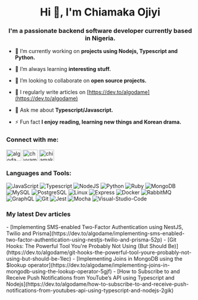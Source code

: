 <h1 align="center">Hi 👋, I'm Chiamaka Ojiyi</h1>
<h3 align="center">I'm a passionate backend software developer currently based in Nigeria.</h3>

- 🔭 I’m currently working on **projects using Nodejs, Typescript and Python.**

- 🌱 I’m always learning **interesting stuff.**

- 👯 I’m looking to collaborate on **open source projects.**

- 📝 I regularly write articles on [https://dev.to/algodame](https://dev.to/algodame)

- 💬 Ask me about **Typescript/Javascript.**

- ⚡ Fun fact **I enjoy reading, learning new things and Korean drama.**

<h3 align="left">Connect with me:</h3>
<p align="left">
<a href="https://dev.to/algodame" target="blank"><img align="center" src="https://raw.githubusercontent.com/rahuldkjain/github-profile-readme-generator/master/src/images/icons/Social/devto.svg" alt="algodame" height="30" width="40" /></a>
<a href="https://twitter.com/chyyamaka" target="blank"><img align="center" src="https://raw.githubusercontent.com/rahuldkjain/github-profile-readme-generator/master/src/images/icons/Social/twitter.svg" alt="chyyamaka" height="30" width="40" /></a>
<a href="https://linkedin.com/in/chiamaka-ojiyi" target="blank"><img align="center" src="https://raw.githubusercontent.com/rahuldkjain/github-profile-readme-generator/master/src/images/icons/Social/linked-in-alt.svg" alt="chiamaka-ojiyi" height="30" width="40" /></a>
</p>

<h3 align="left">Languages and Tools:</h3>
<p>
 <img alt="JavaScript" src="https://img.shields.io/badge/JavaScript-F7DF1E?logo=javascript&logoColor=white&style=for-the-badge" />
  <img alt="Typescript" src="https://img.shields.io/badge/Typescript-3178C6?logo=typescript&logoColor=white&style=for-the-badge" />
   <img alt="NodeJS" src="https://img.shields.io/badge/NodeJS-339933?logo=Node.js&logoColor=white&style=for-the-badge" />
    <img alt="Python" src="https://img.shields.io/badge/Python-3776AB?logo=Python&logoColor=yellow&style=for-the-badge" />
      <img alt="Ruby" src="https://img.shields.io/badge/Ruby-CC342D?logo=Ruby&logoColor=white&style=for-the-badge" />
       <img alt="MongoDB" src="https://img.shields.io/badge/MongoDB-47A248?logo=MongoDB&logoColor=white&style=for-the-badge" />
       <img alt="MySQL" src="https://img.shields.io/badge/MySQL-4479A1?logo=MySQL&logoColor=white&style=for-the-badge" />
        <img alt="PostgreSQL" src="https://img.shields.io/badge/PostgreSQL-4169E1?logo=PostgreSQL&logoColor=white&style=for-the-badge" />
         <img alt="Linux" src="https://img.shields.io/badge/Linux-FCC624?logo=Linux&logoColor=white&style=for-the-badge" />
          <img alt="Express" src="https://img.shields.io/badge/Express-000000?logo=Express&logoColor=white&style=for-the-badge" />
          <img alt="Docker" src="https://img.shields.io/badge/Docker-2496ED?logo=Docker&logoColor=white&style=for-the-badge" />
            <img alt="RabbitMQ" src="https://img.shields.io/badge/RabbitMQ-FF6600?logo=RabbitMQ&logoColor=white&style=for-the-badge" />
              <img alt="GraphQL" src="https://img.shields.io/badge/GraphQL-E10098?logo=GraphQL&logoColor=white&style=for-the-badge" />
               <img alt="Git" src="https://img.shields.io/badge/Git-F05032?logo=Git&logoColor=white&style=for-the-badge" />
               <img alt="Jest" src="https://img.shields.io/badge/Jest-C21325?logo=Jest&logoColor=white&style=for-the-badge" />
               <img alt="Mocha" src="https://img.shields.io/badge/Mocha-8D6748?logo=Mocha&logoColor=white&style=for-the-badge" />
                <img alt="Visual-Studio-Code" src="https://img.shields.io/badge/Visual Studio Code-007ACC?logo=Visual Studio Code&logoColor=white&style=for-the-badge" />
                
</p>
<h3 align="left">My latest Dev articles</h3>
<!-- BLOG-POST-LIST:START -->
- [Implementing SMS-enabled Two-Factor Authentication using NestJS, Twilio and Prisma](https://dev.to/algodame/implementing-sms-enabled-two-factor-authentication-using-nestjs-twilio-and-prisma-52p)
- [Git Hooks: The Powerful Tool You&#39;re Probably Not Using &lpar;But Should Be&rpar;](https://dev.to/algodame/git-hooks-the-powerful-tool-youre-probably-not-using-but-should-be-1lec)
- [Implementing Joins in MongoDB using the $lookup operator](https://dev.to/algodame/implementing-joins-in-mongodb-using-the-lookup-operator-5gjf)
- [How to Subscribe to and Receive Push Notifications from YouTube’s API using Typescript and Nodejs](https://dev.to/algodame/how-to-subscribe-to-and-receive-push-notifications-from-youtubes-api-using-typescript-and-nodejs-2gik)
<!-- BLOG-POST-LIST:END -->

</br>


